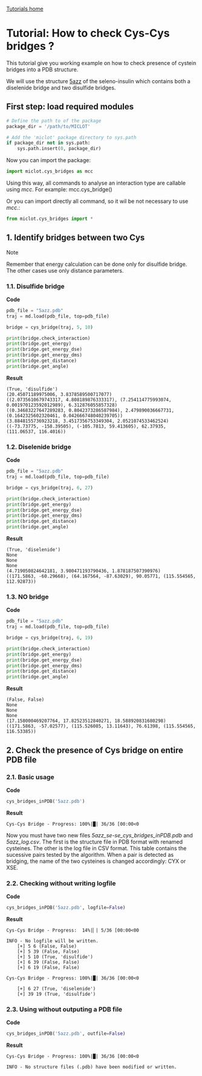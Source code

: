 [Tutorials home](Tutorials.md)

# Tutorial: How to check Cys-Cys bridges ?

This tutorial give you working example on how to check presence of cystein bridges into a PDB structure.

We will use the structure [5azz](https://www.rcsb.org/structure/5azz) of the seleno-insulin which contains both a diselenide bridge and two disulfide bridges.

## First step: load required modules

```python
# Define the path to of the package
package_dir = '/path/to/MICLOT'

# Add the 'miclot' package directory to sys.path
if package_dir not in sys.path:
    sys.path.insert(0, package_dir)
```

Now you can import the package:

```python
import miclot.cys_bridges as mcc
```

Using this way, all commands to analyse an interaction type are callable using *mcc*. For example: mcc.cys_bridge()

Or you can import directly all command, so it wil be not necessary to use *mcc.*:

```python
from miclot.cys_bridges import *
```


## 1. Identify bridges between two Cys

> [!NOTE]
> Remember that energy calculation can be done only for disulfide bridge. The other cases use only distance parameters.

### 1.1. Disulfide bridge

**Code**

```python
pdb_file = "5azz.pdb"
traj = md.load(pdb_file, top=pdb_file)

bridge = cys_bridge(traj, 5, 10)

print(bridge.check_interaction)
print(bridge.get_energy)
print(bridge.get_energy_dse)
print(bridge.get_energy_dms)
print(bridge.get_distance)
print(bridge.get_angle)
```

**Result**

```
(True, 'disulfide')
(20.45071189975006, 3.8378589500717077)
((2.0735610679743317, 4.808189876333317), (7.254114775993074, 0.001970123592012989), 6.312876055857328)
((0.34683227647289283, 0.8042373286587984), 2.479890036667731, (0.1642325602320461, 0.042666748040239705))
(3.8848155736923218, 3.4517356753349304, 2.0521074533462524)
((-73.73775, -158.39505), (-105.7813, 59.413605), 62.37935, (111.06537, 116.4016))
```

### 1.2. Diselenide bridge

**Code**

```python
pdb_file = "5azz.pdb"
traj = md.load(pdb_file, top=pdb_file)

bridge = cys_bridge(traj, 6, 27)

print(bridge.check_interaction)
print(bridge.get_energy)
print(bridge.get_energy_dse)
print(bridge.get_energy_dms)
print(bridge.get_distance)
print(bridge.get_angle)
```

**Result**

```
(True, 'diselenide')
None
None
None
(4.719050824642181, 3.980471193790436, 1.878187507390976)
((171.5863, -60.29668), (64.167564, -87.63029), 90.05771, (115.554565, 112.92873))
```


### 1.3. NO bridge

**Code**

```python
pdb_file = "5azz.pdb"
traj = md.load(pdb_file, top=pdb_file)

bridge = cys_bridge(traj, 6, 19)

print(bridge.check_interaction)
print(bridge.get_energy)
print(bridge.get_energy_dse)
print(bridge.get_energy_dms)
print(bridge.get_distance)
print(bridge.get_angle)
```

**Result**

```
(False, False)
None
None
None
(17.158000469207764, 17.82523512840271, 18.588920831680298)
((171.5863, -57.02577), (115.526085, 13.11643), 76.61398, (115.554565, 116.53385))
```





## 2. Check the presence of Cys bridge on entire PDB file

### 2.1. Basic usage

**Code**

```python
cys_bridges_inPDB('5azz.pdb')
```

**Result**

```
Cys-Cys Bridge - Progress: 100%|█| 36/36 [00:00<0
```

Now you must have two new files *5azz_se-se_cys_bridges_inPDB.pdb* and *5azz_log.csv*. The first is the structure file in PDB format with renamed cysteines.
The other is the log file in CSV format. This table contains the sucessive pairs tested by the algorithm. When a pair is detected as bridging, the name of the two cysteines is changed accordingly: CYX or XSE.


### 2.2. Checking without writing logfile

**Code**

```python
cys_bridges_inPDB('5azz.pdb', logfile=False)
```

**Result**

```
Cys-Cys Bridge - Progress:  14%|▏| 5/36 [00:00<00

INFO - No logfile will be written.
	[+] 5 6 (False, False)
	[+] 5 39 (False, False)
	[+] 5 10 (True, 'disulfide')
	[+] 6 39 (False, False)
	[+] 6 19 (False, False)

Cys-Cys Bridge - Progress: 100%|█| 36/36 [00:00<0

	[+] 6 27 (True, 'diselenide')
	[+] 39 19 (True, 'disulfide')
```


### 2.3. Using without outputing a PDB file

**Code**

```python
cys_bridges_inPDB('5azz.pdb', outfile=False)
```

**Result**

```
Cys-Cys Bridge - Progress: 100%|█| 36/36 [00:00<0

INFO - No structure files (.pdb) have been modified or written.
```
